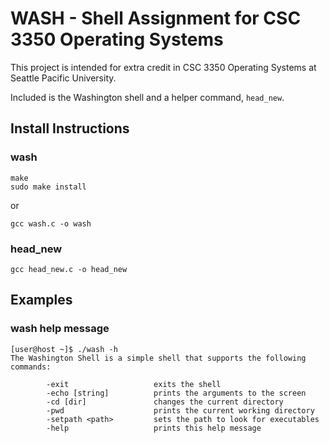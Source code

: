 # WASH - Shell Assignment for CSC 3350 Operating Systems
This project is intended for extra credit in CSC 3350 Operating Systems at Seattle Pacific University.

Included is the Washington shell and a helper command, `head_new`.

## Install Instructions
### wash
```
make
sudo make install
```
or
```
gcc wash.c -o wash
```
### head_new
```
gcc head_new.c -o head_new
```

## Examples
### wash help message
```
[user@host ~]$ ./wash -h
The Washington Shell is a simple shell that supports the following commands:

        -exit                   exits the shell
        -echo [string]          prints the arguments to the screen
        -cd [dir]               changes the current directory
        -pwd                    prints the current working directory
        -setpath <path>         sets the path to look for executables
        -help                   prints this help message

```
